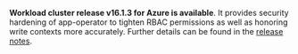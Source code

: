 **Workload cluster release v16.1.3 for Azure is available**. It provides security hardening of app-operator to tighten RBAC permissions as well as honoring write contexts more accurately. Further details can be found in the [release notes](https://docs.giantswarm.io/changes/workload-cluster-releases-aws/releases/azure-v16.1.3/).
